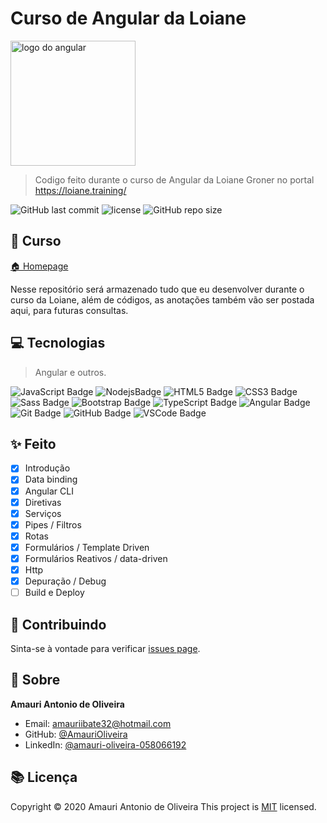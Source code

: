 # Curso de Angular da Loiane

<img align="center" width="200" src="https://angular.io/assets/images/logos/angular/angular.svg" alt="logo do angular"/>

> Codigo feito durante o curso de Angular da Loiane Groner no portal https://loiane.training/

![GitHub last commit](https://img.shields.io/github/last-commit/AmauriOliveira/angular-curso-loiane)
![license](https://img.shields.io/github/license/AmauriOliveira/angular-curso-loiane)
![GitHub repo size](https://img.shields.io/github/repo-size/AmauriOliveira/angular-curso-loiane)

## :telescope: Curso

[🏠 Homepage](https://loiane.training/)

Nesse repositório será armazenado tudo que eu desenvolver durante o curso da Loiane, além de códigos, as anotações também vão ser postada aqui, para futuras consultas.

## :computer: Tecnologias

> Angular e outros.

![JavaScript Badge](https://img.shields.io/badge/-JavaScript-black?style=flat-square&logo=javascript)
![NodejsBadge](https://img.shields.io/badge/-Nodejs-339933?style=flat-square&logo=Node.js&logoColor=white)
![HTML5 Badge](https://img.shields.io/badge/-HTML5-E34F26?style=flat-square&logo=html5&logoColor=white)
![CSS3 Badge](https://img.shields.io/badge/-CSS3-1572B6?style=flat-square&logo=css3)
![Sass Badge](https://img.shields.io/badge/-Sass-CC6699?style=flat-square&logo=sass&logoColor=white)
![Bootstrap Badge](https://img.shields.io/badge/-Bootstrap-563D7C?style=flat-square&logo=bootstrap)
![TypeScript Badge](https://img.shields.io/badge/-TypeScript-007ACC?style=flat-square&logo=typescript)
![Angular Badge](https://img.shields.io/badge/-Angular-DD0031?style=flat-square&logo=angular)
![Git Badge](https://img.shields.io/badge/-Git-black?style=flat-square&logo=git)
![GitHub Badge](https://img.shields.io/badge/-GitHub-181717?style=flat-square&logo=github)
![VSCode Badge](https://img.shields.io/badge/-VSCode-007ACC?style=flat-square&logo=visual-studio-code&logoColor=white)

## :sparkles: Feito

- [x] Introdução
- [x] Data binding
- [x] Angular CLI
- [x] Diretivas
- [x] Serviços
- [x] Pipes / Filtros
- [x] Rotas
- [x] Formulários / Template Driven
- [x] Formulários Reativos / data-driven
- [x] Http
- [x] Depuração / Debug
- [ ] Build e Deploy

## :star2: Contribuindo

Sinta-se à vontade para verificar [issues page](https://github.com/AmauriOliveira/angular-curso-loiane/issues).

## :bow: Sobre

**Amauri Antonio de Oliveira**

- Email: amauriibate32@hotmail.com
- GitHub: [@AmauriOliveira](https://github.com/AmauriOliveira)
- LinkedIn: [@amauri-oliveira-058066192](https://linkedin.com/in/amauri-oliveira-058066192)

## :books: Licença

Copyright © 2020 Amauri Antonio de Oliveira
This project is [MIT](license) licensed.
